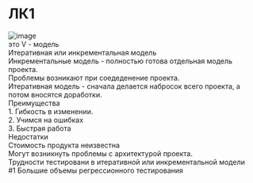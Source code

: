 # ЛК1
![image](https://user-images.githubusercontent.com/59621706/213662116-59d7933c-ef64-46e3-b41e-4357e3b15f2a.png)
<br> это V - модель
<br> Итеративная или инкрементальная модель
<br> Инкрементальные модель - полностью готова отдельная модель проекта.
<br> Проблемы возникают при соедеденение проекта.
<br> Итеративная модель - сначала делается набросок всего проекта, а потом вносятся доработки.
<br> Преимущества
<br> 1. Гибкость в изменении.
<br> 2. Учимся на ошибках
<br> 3. Быстрая работа
<br> Недостатки
<br> Стоимость продукта неизвестна
<br> Могут возникнуть проблемы с архитектурой проекта.
<br> Трудности тестировани в итеративной или инкрементальной модели
<br> #1 Большие объемы регрессионного тестирования
